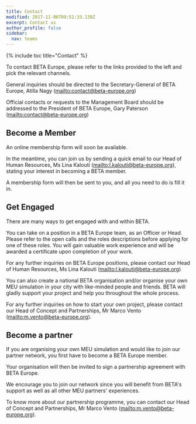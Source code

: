 ```yaml
---
title: Contact
modified: 2017-11-06T09:51:33.139Z
excerpt: Contact us
author_profile: false
sidebar:
  nav: teams
---
```

{% include toc title="Contact" %}

To contact BETA Europe, please refer to the links provided to the left and pick the relevant channels.

General inquiries should be directed to the Secretary-General of BETA Europe, Atilla Nagy (<mailto:contact@beta-europe.org>)

Official contacts or requests to the Management Board should be addressed to the President of BETA Europe, Gary Paterson (<mailto:contact@beta-europe.org>)

## Become a Member

An online membership form will soon be available.

In the meantime, you can join us by sending a quick email to our Head of Human Resources, Ms Lina Kalouti (<mailto:l.kalouti@beta-europe.org>), stating your interest in becoming a BETA member.

A membership form will then be sent to you, and all you need to do is fill it in.

## Get Engaged

There are many ways to get engaged with and within BETA.

You can take on a position in a BETA Europe team, as an Officer or Head.
Please refer to the open calls and the roles descriptions before applying for one of these roles.
You will gain valuable work experience and will be awarded a certificate upon completion of your work.

For any further inquiries on BETA Europe positions, please contact our Head of Human Resources, Ms Lina Kalouti (<mailto:l.kalouti@beta-europe.org>)

You can also create a national BETA organisation and/or organise your own MEU simulation in your city with like-minded people and friends.
BETA will gladly support your project and help you throughout the whole process.

For any further inquiries on how to start your own project, please contact our Head of Concept and Partnerships, Mr Marco Vento (<mailto:m.vento@beta-europe.org>).

## Become a partner

If you are organising your own MEU simulation and would like to join our partner network, you first have to become a BETA Europe member.

Your organisation will then be invited to sign a partnership agreement with BETA Europe.

We encourage you to join our network since you will benefit from BETA's support as well as all other MEU partners' experiences.

To know more about our partnership programme, you can contact our Head of Concept and Partnerships, Mr Marco Vento (<mailto:m.vento@beta-europe.org>).
